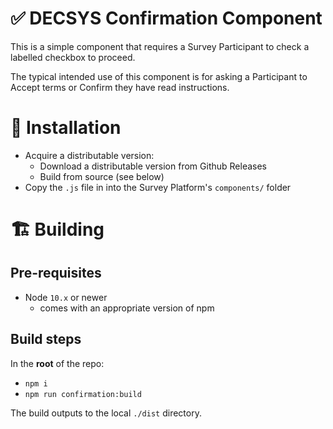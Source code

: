 # ✅ DECSYS Confirmation Component

This is a simple component that requires a Survey Participant to check a labelled checkbox to proceed.

The typical intended use of this component is for asking a Participant to Accept terms or Confirm they have read instructions.

# 🎉 Installation

- Acquire a distributable version:
  - Download a distributable version from Github Releases
  - Build from source (see below)
- Copy the `.js` file in into the Survey Platform's `components/` folder

# 🏗 Building

## Pre-requisites

- Node `10.x` or newer
  - comes with an appropriate version of npm

## Build steps

In the **root** of the repo:

- `npm i`
- `npm run confirmation:build`

The build outputs to the local `./dist` directory.
